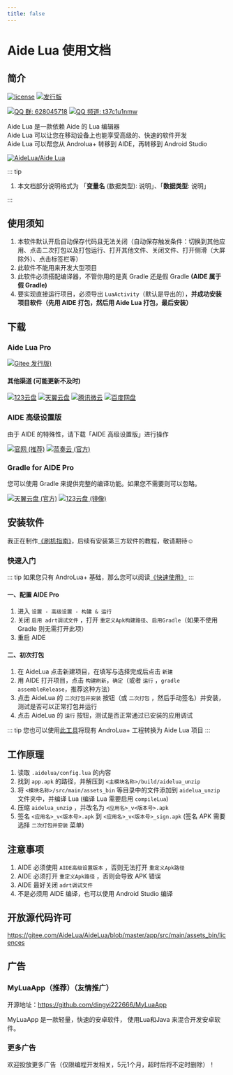 ```yaml
---
title: false
---
```


# Aide Lua 使用文档

## 简介

[![license](https://img.shields.io/github/license/AideLua/AideLua?style=flat-square)](https://gitee.com/AideLua/AideLua/blob/master/LICENSE)
[![发行版](https://img.shields.io/github/v/tag/AideLua/AideLua?color=C71D23&label=发行版&logo=gitee&style=flat-square)](https://gitee.com/AideLua/AideLua/releases)

[![QQ 群: 628045718](https://img.shields.io/badge/QQ_群-628045718-0099FF?logo=TencentQQ&style=flat-square)](https://jq.qq.com/?_wv=1027&k=41q8mp8y)
[![QQ 频道: t37c1u1nmw](https://img.shields.io/badge/QQ_频道-t37c1u1nmw-0099FF?logo=TencentQQ&style=flat-square)](https://pd.qq.com/s/ncghvc)

Aide Lua 是一款依赖 Aide 的 Lua 编辑器   
Aide Lua 可以让您在移动设备上也能享受高级的、快速的软件开发   
Aide Lua 可以帮您从 Androlua+ 转移到 AIDE，再转移到 Android Studio

[![AideLua/Aide Lua](https://gitee.com/AideLua/AideLua/widgets/widget_card.svg?colors=4183c4,ffffff,ffffff,e3e9ed,666666,9b9b9b)](https://gitee.com/AideLua/AideLua)

::: tip

1. 本文档部分说明格式为 「__变量名__ (数据类型): 说明」、「__数据类型__: 说明」

:::

## 使用须知

1. 本软件默认开启自动保存代码且无法关闭（自动保存触发条件：切换到其他应用、点击二次打包以及打包运行、打开其他文件、关闭文件、打开侧滑（大屏除外）、点击标签栏等）
2. 此软件不能用来开发大型项目
3. 此软件必须搭配编译器，不管你用的是真 Gradle 还是假 Gradle __(AIDE 属于假 Gradle)__
4. 要实现直接运行项目，必须导出 `LuaActivity`（默认是导出的），__并成功安装项目软件（先用 AIDE 打包，然后用 Aide Lua 打包，最后安装）__

## 下载

### Aide Lua Pro

[![Gitee 发行版)](https://img.shields.io/github/v/tag/AideLua/AideLua?color=C71D23&label=Gitee+发行版&logo=gitee&style=flat-square)](https://gitee.com/AideLua/AideLua/releases/latest)

#### 其他渠道 (可能更新不及时)

[![123云盘](https://img.shields.io/badge/123云盘--597dfc?style=flat-square)](https://www.123pan.com/s/G7a9-Yzck)
[![天翼云盘](https://img.shields.io/badge/天翼云盘--DF9C1F?style=flat-square)](https://cloud.189.cn/t/ZZ7RzijyqiUv)
[![腾讯微云](https://img.shields.io/badge/腾讯微云--2980ff?style=flat-square)](https://share.weiyun.com/oLiNtxMR)
[![百度网盘](https://img.shields.io/badge/百度网盘-密码_jxnb-06a7ff?style=flat-square)](https://pan.baidu.com/s/1j1RwisPR8iq1fPS3O_fl7Q?pwd=jxnb)

### AIDE 高级设置版

由于 AIDE 的特殊性，请下载「AIDE 高级设置版」进行操作

[![官网 (推荐)](https://img.shields.io/badge/官网-推荐-28B6F6?style=flat-square)](https://www.aidepro.top/)
[![蓝奏云 (官方)](https://img.shields.io/badge/蓝奏云-v2.6.45-FF6600?logo=icloud&style=flat-square&logoColor=white)](https://www.lanzouy.com/b00zdhbeb)

### Gradle for AIDE Pro

您可以使用 Gradle 来提供完整的编译功能。如果您不需要则可以忽略。

[![天翼云盘 (官方)](https://img.shields.io/badge/天翼云盘-官方-DF9C1F?style=flat-square)](https://cloud.189.cn/t/jAFR7vAVniuu)
[![123云盘 (镜像)](https://img.shields.io/badge/123云盘-镜像-597dfc?style=flat-square)](https://www.123pan.com/s/G7a9-c9ek)

## 安装软件

我正在制作[《刷机指南》](https://efadg.netlify.app/)，后续有安装第三方软件的教程，敬请期待☺️

### 快速入门

::: tip
如果您只有 AndroLua+ 基础，那么您可以阅读[《快速使用》](/quickly/README.md)
:::

#### 一、配置 AIDE Pro

1. 进入 `设置 - 高级设置 - 构建 & 运行`
2. 关闭 `启用 adrt调试文件` ，打开 `重定义Apk构建路径`、`启用Gradle`（如果不使用 Gradle 则无需打开此项）
3. 重启 AIDE

#### 二、初次打包

1. 在 AideLua 点击新建项目，在填写与选择完成后点击 `新建`
2. 用 AIDE 打开项目，点击 `构建刷新`，`确定`（或者 `运行` ，`gradle assembleRelease`，推荐这种方法）
3. 点击 AideLua 的 `二次打包并安装` 按钮（或 `二次打包` ，然后手动签名）并安装，测试是否可以正常打包并运行
4. 点击 AideLua 的 `运行` 按钮，测试是否正常通过已安装的应用调试

::: tip
您也可以使用[此工具](tool/alua2aidelua.md)将现有 AndroLua+ 工程转换为 Aide Lua 项目
:::

## 工作原理

1. 读取 `.aidelua/config.lua` 的内容
2. 找到 `app.apk` 的路径，并解压到 `<主模块名称>/build/aidelua_unzip`
3. 将 `<模块名称>/src/main/assets_bin` 等目录中的文件添加到 `aidelua_unzip` 文件夹中，并编译 Lua (编译 Lua 需要启用 `compileLua`)
4. 压缩 `aidelua_unzip` ，并改名为 `<应用名>_v<版本号>.apk`
5. 签名 `<应用名>_v<版本号>.apk` 到 `<应用名>_v<版本号>_sign.apk` (签名 APK 需要选择 `二次打包并安装` 菜单)

## 注意事项

1. AIDE 必须使用 `AIDE高级设置版本` ，否则无法打开 `重定义Apk路径`
2. AIDE 必须打开 `重定义Apk路径` ，否则会导致 APK 错误
3. AIDE 最好关闭 `adrt调试文件`
4. 不是必须用 AIDE 编译，也可以使用 Android Studio 编译

## 开放源代码许可

<https://gitee.com/AideLua/AideLua/blob/master/app/src/main/assets_bin/licences>

## 广告

### MyLuaApp（推荐）（友情推广）

<!--有效期：2022.02.26-永久-->

开源地址：<https://github.com/dingyi222666/MyLuaApp>

MyLuaApp 是一款轻量，快速的安卓软件， 使用Lua和Java 来混合开发安卓软件。

### 更多广告

欢迎投放更多广告（仅限编程开发相关，5元1个月，超时后将不定时删除）！
